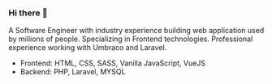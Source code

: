 ### Hi there 👋

A Software Engineer with industry experience building web application used by millions of people. Specializing in Frontend technologies. Professional experience working with Umbraco and Laravel.

* Frontend: HTML, CSS, SASS, Vanilla JavaScript, VueJS
* Backend: PHP, Laravel, MYSQL
